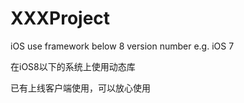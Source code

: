# XXXProject
iOS use framework below 8 version number e.g. iOS 7

在iOS8以下的系统上使用动态库

已有上线客户端使用，可以放心使用
